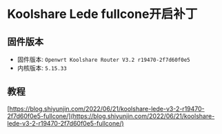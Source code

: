 # Koolshare Lede fullcone开启补丁

## 固件版本
 - 固件版本: `Openwrt Koolshare Router V3.2 r19470-2f7d60f0e5`
 - 内核版本: `5.15.33`
  
## 教程
  [https://blog.shiyunjin.com/2022/06/21/koolshare-lede-v3-2-r19470-2f7d60f0e5-fullcone/](https://blog.shiyunjin.com/2022/06/21/koolshare-lede-v3-2-r19470-2f7d60f0e5-fullcone/)
